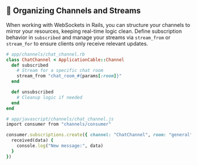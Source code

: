 ## 🚀 Organizing Channels and Streams

When working with WebSockets in Rails, you can structure your channels to mirror your resources, keeping real-time logic clean. Define subscription behavior in `subscribed` and manage your streams via `stream_from` or `stream_for` to ensure clients only receive relevant updates.

```ruby
# app/channels/chat_channel.rb
class ChatChannel < ApplicationCable::Channel
  def subscribed
    # Stream for a specific chat room
    stream_from "chat_room_#{params[:room]}"
  end

  def unsubscribed
    # Cleanup logic if needed
  end
end

# app/javascript/channels/chat_channel.js
import consumer from "channels/consumer"

consumer.subscriptions.create({ channel: "ChatChannel", room: "general" }, {
  received(data) {
    console.log("New message:", data)
  }
})
```